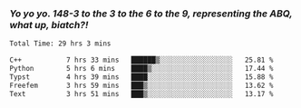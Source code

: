 ### ***Yo yo yo. 148-3 to the 3 to the 6 to the 9, representing the ABQ, what up, biatch?!***

<!--START_SECTION:waka-->

```txt
Total Time: 29 hrs 3 mins

C++           7 hrs 33 mins   ██████▒░░░░░░░░░░░░░░░░░░   25.81 %
Python        5 hrs 6 mins    ████▒░░░░░░░░░░░░░░░░░░░░   17.44 %
Typst         4 hrs 39 mins   ████░░░░░░░░░░░░░░░░░░░░░   15.88 %
Freefem       3 hrs 59 mins   ███▒░░░░░░░░░░░░░░░░░░░░░   13.62 %
Text          3 hrs 51 mins   ███▒░░░░░░░░░░░░░░░░░░░░░   13.17 %
```

<!--END_SECTION:waka-->

<!--
**AJMC2002/AJMC2002** is a ✨ _special_ ✨ repository because its `README.md` (this file) appears on your GitHub profile.

Here are some ideas to get you started:

- 🔭 I’m currently working on ...
- 🌱 I’m currently learning ...
- 👯 I’m looking to collaborate on ...
- 🤔 I’m looking for help with ...
- 💬 Ask me about ...
- 📫 How to reach me: ...
- 😄 Pronouns: ...
- ⚡ Fun fact: ...
-->
